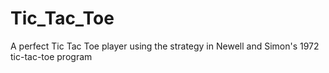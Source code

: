 Tic_Tac_Toe
===========

A perfect Tic Tac Toe player using the strategy in Newell and Simon's 1972 tic-tac-toe program
